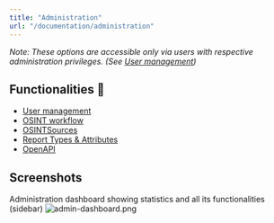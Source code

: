 ```yaml
---
title: "Administration"
url: "/documentation/administration"
---
```


_Note: These options are accessible only via users with respective administration privileges. (See [User management](/documentation/administration/user-management/))_

## Functionalities 👤

- [User management](/documentation/administration/user-management)
- [OSINT workflow](/documentation/administration/osint-workflow)
- [OSINTSources](/documentation/administration/osint-sources)
- [Report Types & Attributes](/documentation/administration/report-types)
- [OpenAPI](/documentation/administration/OpenAPI)

## Screenshots

Administration dashboard showing statistics and all its functionalities (sidebar)
![admin-dashboard.png](/documentation/admin-dashboard.png)
